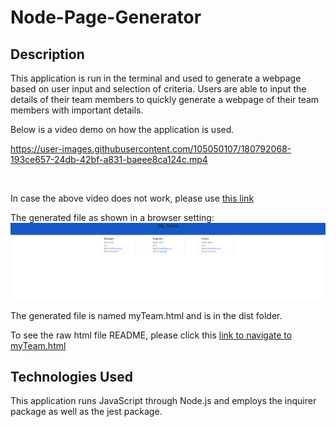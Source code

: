 # Node-Page-Generator

## Description
This application is run in the terminal and used to generate a webpage based on user input and selection of criteria.
Users are able to input the details of their team members to quickly generate a webpage of their team members with important details. 

Below is a video demo on how the application is used. </br>


https://user-images.githubusercontent.com/105050107/180792068-193ce657-24db-42bf-a831-baeee8ca124c.mp4


</br>

In case the above video does not work, please use [this link](https://drive.google.com/file/d/13MVYTzTgjIM3-qX-cjhtmnI7jg4oe0R5/view?usp=sharing)
</br>

The generated file as shown in a browser setting:
![generated_webpage](/assets/images/generated_html.png)

The generated file is named myTeam.html and is in the dist folder. 

To see the raw html file README, please click this [link to navigate to myTeam.html](/dist/myTeam.html)

## Technologies Used
This application runs JavaScript through Node.js and employs the inquirer package as well as the jest package.

